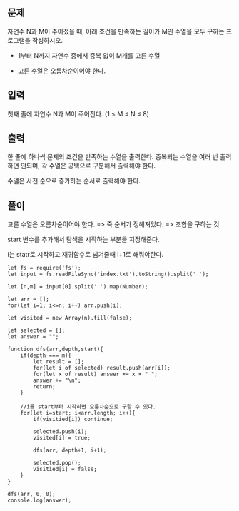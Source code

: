 ## 문제

자연수 N과 M이 주어졌을 때, 아래 조건을 만족하는 길이가 M인 수열을 모두 구하는 프로그램을 작성하시오.

- 1부터 N까지 자연수 중에서 중복 없이 M개를 고른 수열

- 고른 수열은 오름차순이어야 한다.

## 입력

첫째 줄에 자연수 N과 M이 주어진다. (1 ≤ M ≤ N ≤ 8)

## 출력

한 줄에 하나씩 문제의 조건을 만족하는 수열을 출력한다. 중복되는 수열을 여러 번 출력하면 안되며, 각 수열은 공백으로 구분해서 출력해야 한다.

수열은 사전 순으로 증가하는 순서로 출력해야 한다.

## 풀이

고른 수열은 오름차순이어야 한다. => 즉 순서가 정해져있다. => 조합을 구하는 것

start 변수를 추가해서 탐색을 시작하는 부분을 지정해준다.

i는 statr로 시작하고 재귀함수로 넘겨줄때 i+1로 해줘야한다.

```
let fs = require('fs');
let input = fs.readFileSync('index.txt').toString().split(' ');

let [n,m] = input[0].split(' ').map(Number);

let arr = [];
for(let i=1; i<=n; i++) arr.push(i);

let visited = new Array(n).fill(false);

let selected = [];
let answer = "";

function dfs(arr,depth,start){
    if(depth === m){
        let result = [];
        for(let i of selected) result.push(arr[i]);
        for(let x of result) answer += x + " ";
        answer += "\n";
        return;
    }

    //i를 start부터 시작하면 오름차순으로 구할 수 있다.
    for(let i=start; i<arr.length; i++){
        if(visitied[i]) continue;

        selected.push(i);
        visited[i] = true;

        dfs(arr, depth+1, i+1);

        selected.pop();
        visitied[i] = false;
    }
}

dfs(arr, 0, 0);
console.log(answer);
```
